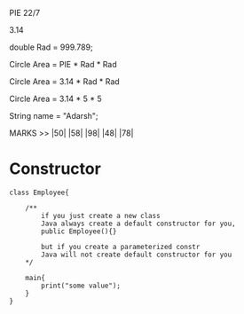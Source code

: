 


PIE 22/7

3.14


double Rad = 999.789;

Circle Area = PIE * Rad * Rad


Circle Area = 3.14 * Rad * Rad

Circle Area = 3.14 * 5 * 5

String name = "Adarsh"; 

MARKS >> 
|50|
|58|
|98|
|48|
|78|


# Constructor

	class Employee{
		
		/**
			if you just create a new class
			Java always create a default constructor for you,
			public Employee(){}
			
			but if you create a parameterized constr
			Java will not create default constructor for you
		*/
		
		main{
			print("some value");
		}
	}
	
	
	

	
	
	